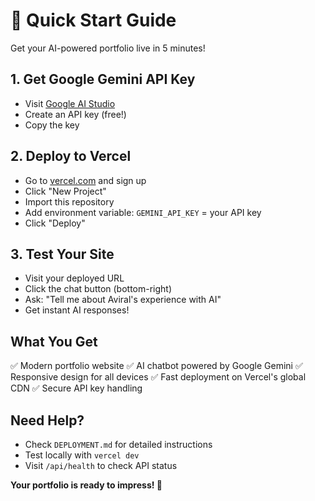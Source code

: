 # 🚀 Quick Start Guide

Get your AI-powered portfolio live in 5 minutes!

## 1. Get Google Gemini API Key
- Visit [Google AI Studio](https://makersuite.google.com/app/apikey)
- Create an API key (free!)
- Copy the key

## 2. Deploy to Vercel
- Go to [vercel.com](https://vercel.com) and sign up
- Click "New Project"
- Import this repository
- Add environment variable: `GEMINI_API_KEY` = your API key
- Click "Deploy"

## 3. Test Your Site
- Visit your deployed URL
- Click the chat button (bottom-right)
- Ask: "Tell me about Aviral's experience with AI"
- Get instant AI responses!

## What You Get
✅ Modern portfolio website
✅ AI chatbot powered by Google Gemini
✅ Responsive design for all devices
✅ Fast deployment on Vercel's global CDN
✅ Secure API key handling

## Need Help?
- Check `DEPLOYMENT.md` for detailed instructions
- Test locally with `vercel dev`
- Visit `/api/health` to check API status

**Your portfolio is ready to impress! 🎉**
